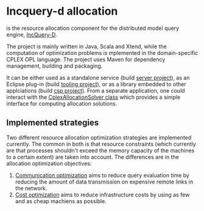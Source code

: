 # Incquery-d allocation
is the resource allocation component for the distributed model query engine, [IncQuery-D](https://github.com/viatra/incqueryd).

The project is mainly written in Java, Scala and Xtend, while the computation of optimization problems is mplemented in the domain-specific CPLEX OPL language. The project uses Maven for dependency management, building and packaging.

It can be either used as a standalone service (build [server project](https://github.com/viatra/incqueryd-allocation/tree/master/hu.bme.mit.incqueryd.allocation.server)), as an Eclipse plug-in (build [tooling project](https://github.com/viatra/incqueryd-allocation/tree/master/hu.bme.mit.incqueryd.tooling)), or as a library embedded to other applciations (build [csp project](https://github.com/viatra/incqueryd-allocation/tree/master/hu.bme.mit.incqueryd.allocation.csp)).
From a separate application, one could interact with the [CplexAllocationSolver class](https://github.com/viatra/incqueryd-allocation/blob/master/hu.bme.mit.incqueryd.allocation.csp/src/hu/bme/mit/incqueryd/csp/cplex/CplexAllocationSolver.java) which provides a simple interface for computing allocation solutions.

## Implemented strategies
Two different resource allocation optimization strategies are implemented currently. The common in both is that resource constraints (which currently are that processes shouldn't exceed the memory capacity of the machines to a certain extent) are taken into account.
The differences are in the allocation optimization objectives:

1. [Communication optimization](https://github.com/viatra/incqueryd-allocation/blob/master/cplex.models/commopt.mod) aims to reduce query evaluation time by reducing the amount of data transmission on expensive remote links in the network.
2. [Cost optimization](https://github.com/viatra/incqueryd-allocation/blob/master/cplex.models/costopt.mod) aims to reduce infrastructure costs by using as few and as cheap machiens as possible.
